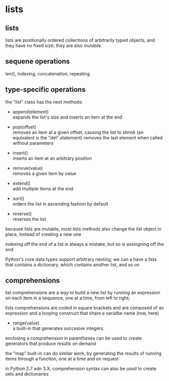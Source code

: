 lists
=====

lists
-----

lists are positionally ordered collections 
of arbitrarily typed objects, and they have no fixed size;
they are also mutable.


sequene operations
------------------

len(), indexing, concatenation, repeating


type-specific operations
------------------------

the "list" class has the next methods:
- append(element)  
  expands the list's size and inserts an item at the end

- pop(offset)  
  removes an item at a given offset, causing the list to shrink
  (an equivalent is the "del" statement)
  removes the last element when called without parameters
 
- insert()  
  inserts an item at an arbitrary position

- remove(value)  
  removes a given item by value

- extend()  
  add multiple items at the end

- sort()  
  orders the list in ascending fashion by default

- reverse()  
  reverses the list

because lists are mutable, most lists methods also change 
the list object in place, instead of creating a new one

indexing off the end of a list is always a mistake, 
but so is assingning off the end

Python's core data types support arbitrary nesting;
we can a have a lists that contains a dictionary, 
which contains another list, and so on


comprehensions
--------------

list comprehensions are a way to build a new list
by running an expression on each item in a sequence, 
one at a time, from left to right;

lists comprehensions are coded in square brackets 
and are composed of an expression and a looping construct
that share a varialbe name (row, here)

- range(value)  
  a built-in that generates succesive integers.

enclosing a comprehension in parentheses can be used to 
create generators that produce results on demand

the "map" built-in can do similar work, by generating the results
of running items through a function, one at a time and on request

in Python 2.7 adn 3.X, comprehension syntax can also be used 
to create sets and dictionaries

